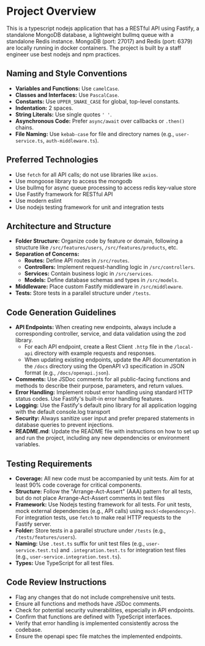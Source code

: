 # Project Overview

This is a typescript nodejs application that has a RESTful API using Fastify, a standalone MongoDB database, a lightweight bullmq queue with a standalone Redis instance. MongoDB (port: 27017) and Redis (port: 6379) are locally running in docker containers.
The project is built by a staff engineer use best nodejs and npm practices.

## Naming and Style Conventions

- **Variables and Functions:** Use `camelCase`.
- **Classes and Interfaces:** Use `PascalCase`.
- **Constants:** Use `UPPER_SNAKE_CASE` for global, top-level constants.
- **Indentation:** 2 spaces.
- **String Literals:** Use single quotes `' '`.
- **Asynchronous Code:** Prefer `async/await` over callbacks or `.then()` chains.
- **File Naming:** Use `kebab-case` for file and directory names (e.g., `user-service.ts`, `auth-middleware.ts`).

## Preferred Technologies

- Use `fetch` for all API calls; do not use libraries like `axios`.
- Use mongoose library to access the mongodb
- Use bullmq for async queue processing to access redis key-value store
- Use Fastify framework for RESTful API
- Use modern eslint
- Use nodejs testing framework for unit and integration tests

## Architecture and Structure

- **Folder Structure:** Organize code by feature or domain, following a structure like `/src/features/users`, `/src/features/products`, etc.
- **Separation of Concerns:**
  - **Routes:** Define API routes in `/src/routes`.
  - **Controllers:** Implement request-handling logic in `/src/controllers`.
  - **Services:** Contain business logic in `/src/services`.
  - **Models:** Define database schemas and types in `/src/models`.
- **Middleware:** Place custom Fastify middleware in `/src/middleware`.
- **Tests:** Store tests in a parallel structure under `/tests`.

## Code Generation Guidelines

- **API Endpoints:** When creating new endpoints, always include a corresponding controller, service, and data validation using the zod library.
  - For each API endpoint, create a Rest Client `.http` file in the `/local-api` directory with example requests and responses.
  - When updating existing endpoints, update the API documentation in the `/docs` directory using the OpenAPI v3 specification in JSON format (e.g., `/docs/openapi.json`).
- **Comments:** Use JSDoc comments for all public-facing functions and methods to describe their purpose, parameters, and return values.
- **Error Handling:** Implement robust error handling using standard HTTP status codes. Use Fastify's built-in error handling features.
- **Logging:** Use the Fastify's default pino library for all application logging with the default console.log transport
- **Security:** Always sanitize user input and prefer prepared statements in database queries to prevent injections.
- **README.md**: Update the README file with instructions on how to set up and run the project, including any new dependencies or environment variables.

## Testing Requirements

- **Coverage:** All new code must be accompanied by unit tests. Aim for at least 90% code coverage for critical components.
- **Structure:** Follow the "Arrange-Act-Assert" (AAA) pattern for all tests, but do not place Arrange-Act-Assert comments in test files
- **Framework:** Use Nodejs testing framework for all tests. For unit tests, mock external dependencies (e.g., API calls) using `mock(<dependency>)`. For integration tests, use `fetch` to make real HTTP requests to the Fastify server.
- **Folder:** Store tests in a parallel structure under `/tests` (e.g., `/tests/features/users`).
- **Naming:** Use `.test.ts` suffix for unit test files (e.g., `user-service.test.ts`) and `.integration.test.ts` for integration test files (e.g., `user-service.integration.test.ts`).
- **Types:** Use TypeScript for all test files.

## Code Review Instructions

- Flag any changes that do not include comprehensive unit tests.
- Ensure all functions and methods have JSDoc comments.
- Check for potential security vulnerabilities, especially in API endpoints.
- Confirm that functions are defined with TypeScript interfaces.
- Verify that error handling is implemented consistently across the codebase.
- Ensure the openapi spec file matches the implemented endpoints.
